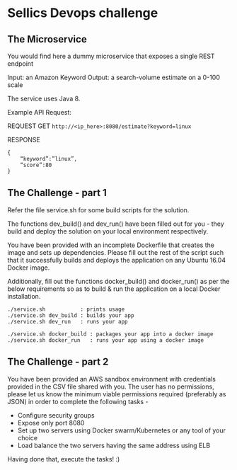 # Sellics Devops challenge


## The Microservice

You would find here a dummy microservice that exposes a single REST endpoint

Input: an Amazon Keyword
Output: a search-volume estimate on a 0-100 scale

The service uses Java 8.

Example API Request:

REQUEST GET ```http://<ip_here>:8080/estimate?keyword=linux```

RESPONSE
```
{
	“keyword”:”linux”,
	“score”:80
}
```

## The Challenge - part 1

Refer the file service.sh for some build scripts for the solution.

The functions dev_build() and dev_run() have been filled out for you - they build and deploy the solution on your local environment respectively.

You have been provided with an incomplete Dockerfile that creates the image and sets up dependencies. Please fill out the rest of the script such that it successfully builds and deploys the application on any Ubuntu 16.04 Docker image.

Additionally, fill out the functions docker_build() and docker_run() as per the below requirements so as to build & run the application on a local Docker installation.

```
./service.sh           : prints usage
./service.sh dev_build : builds your app
./service.sh dev_run   : runs your app

./service.sh docker_build : packages your app into a docker image
./service.sh docker_run   : runs your app using a docker image
```

## The Challenge - part 2


You have been provided an AWS sandbox environment with credentials provided in the CSV file shared with you. The user has no permissions, please let us know the minimum viable permissions required (preferably as JSON) in order to complete the following tasks -


- Configure security groups 
- Expose only port 8080 
- Set up two servers using Docker swarm/Kubernetes or any tool of your choice 
- Load balance the two servers having the same address using ELB


Having done that, execute the tasks! :)
